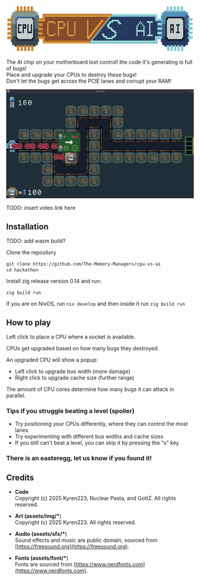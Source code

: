 <img src="assets/img/cpu-vs-ai-banner.png" height="128" width="640" />

The AI chip on your motherboard lost control! the code it's generating is full of bugs!  
Place and upgrade your CPUs to destroy these bugs!  
Don't let the bugs get across the PCIE lanes and corrupt your RAM!

<img src="assets/img/screenshot.png" />

TODO: insert video link here

## Installation

TODO: add wasm build?

Clone the repository

```
git clone https://github.com/The-Memory-Managers/cpu-vs-ai
cd hackathon
```

Install zig release version 0.14 and run:

```
zig build run
```

If you are on NixOS, run `nix develop` and then inside it run `zig build run`

## How to play

Left click to place a CPU where a socket is available.

CPUs get upgraded based on how many bugs they destroyed.

An upgraded CPU will show a popup:

- Left click to upgrade bus width (more damage)
- Right click to upgrade cache size (further range)

The amount of CPU cores determine how many bugs it can attack in parallel.

### Tips if you struggle beating a level (spoiler)

- Try positioning your CPUs differently, where they can control the most lanes
- Try experimenting with different bus widths and cache sizes
- If you still can't beat a level, you can skip it by pressing the "s" key

### There is an easteregg, let us know if you found it!

## Credits

- **Code**  
  Copyright (c) 2025 Kyren223, Nuclear Pasta, and GottZ. All rights reserved.

- **Art (assets/img/\***)  
  Copyright (c) 2025 Kyren223. All rights reserved.

- **Audio (assets/sfx/\***)  
  Sound effects and music are public domain, sourced from [https://freesound.org](https://freesound.org).

- **Fonts (assets/font/\***)  
  Fonts are sourced from [https://www.nerdfonts.com](https://www.nerdfonts.com).
